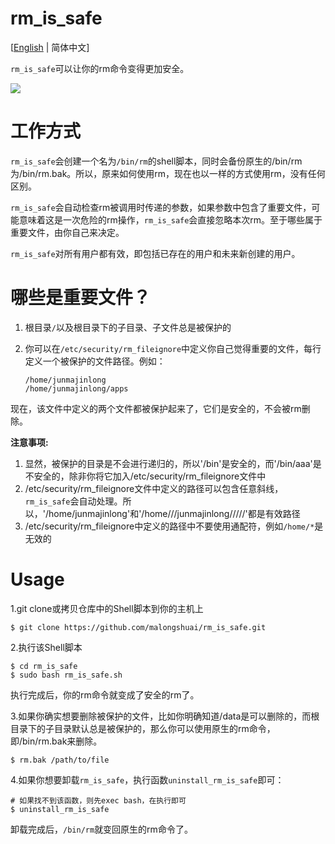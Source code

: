 # rm_is_safe

[[English](https://github.com/malongshuai/rm_is_safe/blob/master/README.md) | 简体中文]

`rm_is_safe`可以让你的rm命令变得更加安全。

![](https://www.junmajinlong.com/img/stuffs/a13-1588658636362.gif)

# 工作方式

`rm_is_safe`会创建一个名为`/bin/rm`的shell脚本，同时会备份原生的/bin/rm为/bin/rm.bak。所以，原来如何使用rm，现在也以一样的方式使用rm，没有任何区别。

`rm_is_safe`会自动检查rm被调用时传递的参数，如果参数中包含了重要文件，可能意味着这是一次危险的rm操作，`rm_is_safe`会直接忽略本次rm。至于哪些属于重要文件，由你自己来决定。

`rm_is_safe`对所有用户都有效，即包括已存在的用户和未来新创建的用户。

# 哪些是重要文件？

1. 根目录`/`以及根目录下的子目录、子文件总是被保护的  
2. 你可以在`/etc/security/rm_fileignore`中定义你自己觉得重要的文件，每行定义一个被保护的文件路径。例如：

    ```
    /home/junmajinlong
    /home/junmajinlong/apps
    ```

现在，该文件中定义的两个文件都被保护起来了，它们是安全的，不会被rm删除。

**注意事项:**  

1. 显然，被保护的目录是不会进行递归的，所以'/bin'是安全的，而'/bin/aaa'是不安全的，除非你将它加入/etc/security/rm_fileignore文件中  
2. /etc/security/rm_fileignore文件中定义的路径可以包含任意斜线，`rm_is_safe`会自动处理。所以，'/home/junmajinlong'和'/home///junmajinlong/////'都是有效路径  
3. /etc/security/rm_fileignore中定义的路径中不要使用通配符，例如`/home/*`是无效的  

# Usage

1.git clone或拷贝仓库中的Shell脚本到你的主机上

```
$ git clone https://github.com/malongshuai/rm_is_safe.git
```

2.执行该Shell脚本

```
$ cd rm_is_safe
$ sudo bash rm_is_safe.sh
```

执行完成后，你的rm命令就变成了安全的rm了。

3.如果你确实想要删除被保护的文件，比如你明确知道/data是可以删除的，而根目录下的子目录默认总是被保护的，那么你可以使用原生的rm命令，即/bin/rm.bak来删除。

```
$ rm.bak /path/to/file
```

4.如果你想要卸载`rm_is_safe`，执行函数`uninstall_rm_is_safe`即可：

```
# 如果找不到该函数，则先exec bash，在执行即可
$ uninstall_rm_is_safe
```

卸载完成后，`/bin/rm`就变回原生的rm命令了。

